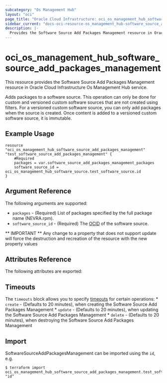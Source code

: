 ```yaml
---
subcategory: "Os Management Hub"
layout: "oci"
page_title: "Oracle Cloud Infrastructure: oci_os_management_hub_software_source_add_packages_management"
sidebar_current: "docs-oci-resource-os_management_hub-software_source_add_packages_management"
description: |-
  Provides the Software Source Add Packages Management resource in Oracle Cloud Infrastructure Os Management Hub service
---
```


# oci_os_management_hub_software_source_add_packages_management
This resource provides the Software Source Add Packages Management resource in Oracle Cloud Infrastructure Os Management Hub service.

Adds packages to a software source. This operation can only be done for custom and versioned custom software sources that are not created using filters. 
For a versioned custom software source, you can only add packages when the source is created. Once content is added to a versioned custom software source, it is immutable.


## Example Usage

```hcl
resource "oci_os_management_hub_software_source_add_packages_management" "test_software_source_add_packages_management" {
	#Required
	packages = var.software_source_add_packages_management_packages
	software_source_id = oci_os_management_hub_software_source.test_software_source.id
}
```

## Argument Reference

The following arguments are supported:

* `packages` - (Required) List of packages specified by the full package name (NEVRA.rpm).
* `software_source_id` - (Required) The [OCID](https://docs.cloud.oracle.com/iaas/Content/General/Concepts/identifiers.htm) of the software source.


** IMPORTANT **
Any change to a property that does not support update will force the destruction and recreation of the resource with the new property values

## Attributes Reference

The following attributes are exported:


## Timeouts

The `timeouts` block allows you to specify [timeouts](https://registry.terraform.io/providers/oracle/oci/latest/docs/guides/changing_timeouts) for certain operations:
	* `create` - (Defaults to 20 minutes), when creating the Software Source Add Packages Management
	* `update` - (Defaults to 20 minutes), when updating the Software Source Add Packages Management
	* `delete` - (Defaults to 20 minutes), when destroying the Software Source Add Packages Management


## Import

SoftwareSourceAddPackagesManagement can be imported using the `id`, e.g.

```
$ terraform import oci_os_management_hub_software_source_add_packages_management.test_software_source_add_packages_management "id"
```

